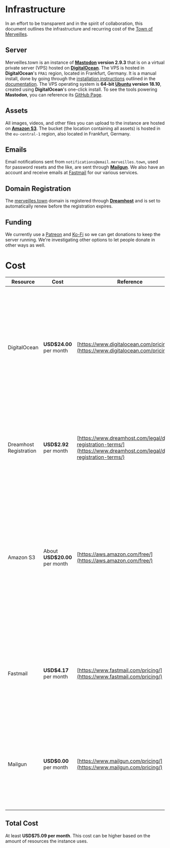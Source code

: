 # Infrastructure

In an effort to be transparent and in the spirit of collaboration, this document outlines the infrastructure and recurring cost of the [Town of Merveilles](https://merveilles.town).

## Server
Merveilles.town is an instance of **[Mastodon](https://joinmastodon.org) version 2.9.3** that is on a virtual private server (VPS) hosted on **[DigitalOcean](http://digitalocean.com/)**. The VPS is hosted in **DigitalOcean**'s `FRA1` region, located in Frankfurt, Germany. It is a manual install, done by going through the [installation instructions](https://docs.joinmastodon.org/administration/installation/) outlined in the [documentation](https://docs.joinmastodon.org/). The VPS operating system is **64-bit [Ubuntu](https://www.ubuntu.com/) version 18.10**, created using **DigitalOcean**'s one-click install. To see the tools powering **Mastodon**, you can reference its [GitHub Page](https://github.com/tootsuite/mastodon).

## Assets
All images, videos, and other files you can upload to the instance are hosted on **[Amazon S3](https://aws.amazon.com/s3/)**. The bucket (the location containing all assets) is hosted in the `eu-central-1` region, also located in Frankfurt, Germany.

## Emails
Email notifications sent from `notifications@email.merveilles.town`, used for password resets and the like, are sent through **[Mailgun](https://www.mailgun.com/)**.
We also have an account and receive emails at [Fastmail](https://fastmail.com/) for our various services.

## Domain Registration
The [merveilles.town](https://merveilles.town) domain is registered through **[Dreamhost](https://dreamhost.com/)** and is set to automatically renew before the registration expires.

## Funding
We currently use a [Patreon](https://patreon.com/merveillestown) and [Ko-Fi](https://ko-fi.com/somnius) so we can get donations to keep the server running. We're investigating other options to let people donate in other ways as well.

# Cost
| Resource | Cost | Reference | Notes |
|----------|------|-----------|-------|
| DigitalOcean | **USD$24.00** per month | [https://www.digitalocean.com/pricing/](https://www.digitalocean.com/pricing/) | Droplets can be cheap, but Mastodon specifically needs at least 4Gb of memory to compile assets. I also have weekly backups enabled, which costs an extra 20% of the droplet cost. |
| Dreamhost Registration | **USD$2.92** per month | [https://www.dreamhost.com/legal/domain-registration-terms/](https://www.dreamhost.com/legal/domain-registration-terms/) | The `.town` top-level domain (TLD) is a bit more expensive to register than other TLDs, which costs USD$34.99 per year. |
| Amazon S3 | About **USD$20.00** per month | [https://aws.amazon.com/free/](https://aws.amazon.com/free/) | The instance is currently on the free tier of S3, but you only pay as much as you use, which is based on the number of variables. The current amount is based on the cost from the last few months of use. |
| Fastmail | **USD$4.17** per month | [https://www.fastmail.com/pricing/](https://www.fastmail.com/pricing/) | We need to have the Standard tier so that we can use our own domain. We pay for the yearly license, $50/year, which works out to be |
| Mailgun | **USD$0.00** per month | [https://www.mailgun.com/pricing/](https://www.mailgun.com/pricing/) |  The free tier allows for 10000 emails sent per month, which we should be able to comfortably stay below with a smaller number of users. |

## Total Cost
At least **USD$75.09 per month**. This cost can be higher based on the amount of resources the instance uses.
